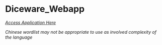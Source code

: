 # Diceware_Webapp
[_Access Application Here_ ](https://sachinlodhi.github.io/Diceware_Webapp/)

_Chinese wordlist may not be appropriate to use as involved complexity of the language_
